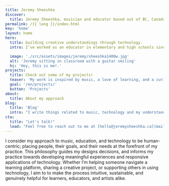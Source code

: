 ```yaml
---
title: Jeremy Sheeshka
discover:
  title: Jeremy Sheeshka, musician and educator based out of BC, Canada
permalink: /{{ lang }}/index.html
key: 'home'
layout: home
hero:
  title: building creative understandings through technology.
  intro: I’ve worked as an educator in elementary and high schools since 2016. As a musician and lifelong learner, I bring a creative approach to technology. Whether teaching guitar or building digital tools, I focus on clarity and structure. I design user-friendly websites and interactive experiences that prioritize performance, accessibility, and simplicity for individuals, educators, artists, and organizations.

  image: './src/assets/images/jeremy/sheeshka1400w.jpg'
  alt: 'Jeremy sitting in classroom with a guitar smiling'
  hi: 'Hey, this is me!.'
projects:
  title: Check out some of my projects!
  teaser: 'My work is inspired by music, a love of learning, and a curiosity for how technology can support creative expression, education, and meaningful experiences.'
  goal: '/en/projects/'
  button: 'Projects'
about:
  title: About my approach 
blog:
  title: 'Blog'
  intro: "I write things related to music, technology and my understanding of things I have learned and want to share."
cta:
  title: "Let's talk!"
  lead: "Feel free to reach out to me at [hello@jeremysheeshka.ca](mailto:hello@jeremysheeshka.ca) whether you have a project in mind, an opportunity to share, or just want to connect. I'm always happy to chat."
---
```


I consider my approach to music, education, and technology to be human-centric; placing people, their goals, and their needs at the forefront of my practice. This philosophy guides my designs decisions, and informs my practice towards developing meaningful experiences and responsive applications of technology. Whether I’m helping someone navigate a learning platform, sharing a creative project, or supporting others in using technology, I aim to to make the process intuitive, sustainable, and genuinely helpful for learners, educators, and artists alike.